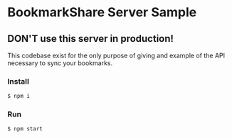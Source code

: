 # BookmarkShare Server Sample

## DON'T use this server in production!

This codebase exist for the only purpose of giving and example of the API necessary to sync your bookmarks.

### Install
```bash
$ npm i
```

### Run
```bash
$ npm start
```
